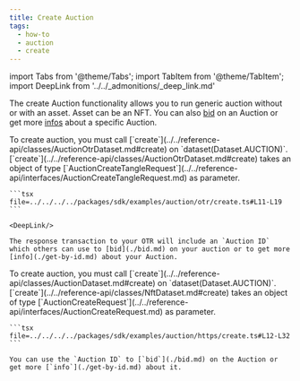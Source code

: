 ```yaml
---
title: Create Auction
tags:
  - how-to
  - auction
  - create
---
```


import Tabs from '@theme/Tabs';
import TabItem from '@theme/TabItem';
import DeepLink from '../../_admonitions/_deep_link.md'

The create Auction functionality allows you to run generic auction without or with an asset. Asset can be an NFT. You can also [bid](./bid.md) on an Auction or get more [infos](./get-by-id.md) about a specific Auction.

<Tabs>
  <TabItem value="otr" label="OTR">
    To create auction, you must call [`create`](../../reference-api/classes/AuctionOtrDataset.md#create) on `dataset(Dataset.AUCTION)`.
    [`create`](../../reference-api/classes/AuctionOtrDataset.md#create) takes an object of type [`AuctionCreateTangleRequest`](../../reference-api/interfaces/AuctionCreateTangleRequest.md) as parameter.

    ```tsx file=../../../../packages/sdk/examples/auction/otr/create.ts#L11-L19
    ```

    <DeepLink/>
    
    The response transaction to your OTR will include an `Auction ID` which others can use to [bid](./bid.md) on your auction or to get more [info](./get-by-id.md) about your Auction. 

  </TabItem>  
  <TabItem value="https" label="HTTPS">
    To create auction, you must call [`create`](../../reference-api/classes/AuctionDataset.md#create) on `dataset(Dataset.AUCTION)`.
    [`create`](../../reference-api/classes/NftDataset.md#create) takes an object of type [`AuctionCreateRequest`](../../reference-api/interfaces/AuctionCreateRequest.md) as parameter.

    ```tsx file=../../../../packages/sdk/examples/auction/https/create.ts#L12-L32
    ```

    You can use the `Auction ID` to [`bid`](./bid.md) on the Auction or get more [`info`](./get-by-id.md) about it.
  </TabItem>
</Tabs>
